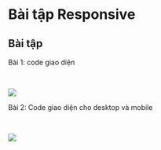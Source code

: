 # Bài tập Responsive

## Bài tập <a href="#bai-tap" id="bai-tap"></a>

Bài 1: code giao diện

‌

![](https://gblobscdn.gitbook.com/assets%2Fwelcome-to-my-site%2F-MXvWNSrLk9ygm1zzKIA%2F-MXvX7Gq2nR49VO20D2u%2F9.png?alt=media)

Bài 2: Code giao diện cho desktop và mobile

‌

![](https://gblobscdn.gitbook.com/assets%2Fwelcome-to-my-site%2F-MXvWNSrLk9ygm1zzKIA%2F-MXvX7Gre0ICUaLP3S7S%2F10.png?alt=media)
